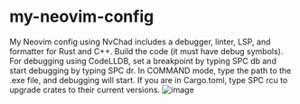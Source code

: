 # my-neovim-config

My Neovim config using NvChad includes a debugger, linter, LSP, and formatter for Rust and C++. Build the code (it must have debug symbols). For debugging using CodeLLDB, set a breakpoint by typing SPC db and start debugging by typing SPC dr. In COMMAND mode, type the path to the .exe file, and debugging will start. If you are in Cargo.toml, type SPC rcu to upgrade crates to their current versions.
![image](https://github.com/user-attachments/assets/571daf4d-8003-435f-969b-3f014afd7e35)

